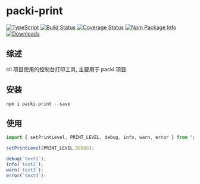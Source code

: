 # packi-print

[![TypeScript](https://img.shields.io/badge/lang-typescript-blue.svg)](https://www.tslang.cn/) [![Build Status](https://travis-ci.org/yusangeng/packi-print.svg?branch=master)](https://travis-ci.org/yusangeng/packi-print) [![Coverage Status](https://coveralls.io/repos/github/yusangeng/packi-print/badge.svg?branch=master)](https://coveralls.io/github/yusangeng/packi-print?branch=master) [![Npm Package Info](https://badge.fury.io/js/packi-print.svg)](https://www.npmjs.com/package/packi-print) [![Downloads](https://img.shields.io/npm/dw/packi-print.svg?style=flat)](https://www.npmjs.com/package/packi-print)

## 综述

cli 项目使用的控制台打印工具, 主要用于 packi 项目.

## 安装

```shell
npm i packi-print --save
```

## 使用

```typescript
import { setPrintLevel, PRINT_LEVEL, debug, info, warn, error } from "packi-print";

setPrintLevel(PRINT_LEVEL.DEBUG);

debug(`text1`);
info(`text2`);
warn(`text3`);
error(`text4`);
```
